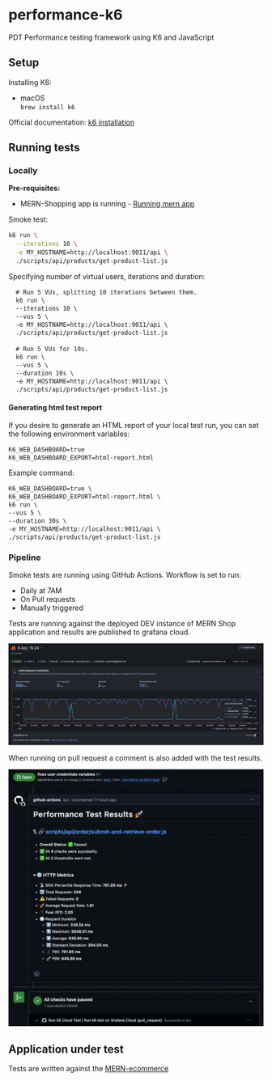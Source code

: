 # performance-k6
PDT Performance testing framework using K6 and JavaScript


## Setup

Installing K6:
- macOS  
    `brew install k6`

Official documentation: [k6 installation](https://grafana.com/docs/k6/latest/set-up/install-k6/)

## Running tests 

### Locally

**Pre-requisites:**
- MERN-Shopping app is running - [Running mern app](https://github.com/zecarrera/mern-ecommerce/tree/mot?tab=readme-ov-file#running-locally-entire-application)
  
Smoke test:

```bash
k6 run \
  --iterations 10 \
  -e MY_HOSTNAME=http://localhost:9011/api \
  ./scripts/api/products/get-product-list.js
```

Specifying number of virtual users, iterations and duration:
```
  # Run 5 VUs, splitting 10 iterations between them.
  k6 run \
  --iterations 10 \
  --vus 5 \
  -e MY_HOSTNAME=http://localhost:9011/api \
  ./scripts/api/products/get-product-list.js

  # Run 5 VUs for 10s.
  k6 run \
  --vus 5 \
  --duration 10s \
  -e MY_HOSTNAME=http://localhost:9011/api \
  ./scripts/api/products/get-product-list.js
```

#### Generating html test report

If you desire to generate an HTML report of your local test run, you can set the following environment variables:

```
K6_WEB_DASHBOARD=true 
K6_WEB_DASHBOARD_EXPORT=html-report.html
```

Example command:
```
K6_WEB_DASHBOARD=true \ 
K6_WEB_DASHBOARD_EXPORT=html-report.html \
k6 run \
--vus 5 \
--duration 30s \
-e MY_HOSTNAME=http://localhost:9011/api \
./scripts/api/products/get-product-list.js
```
 
### Pipeline

Smoke tests are running using GitHub Actions. Workflow is set to run:  
- Daily at 7AM
- On Pull requests
- Manually triggered

Tests are running against the deployed DEV instance of MERN Shop application and results are published to grafana cloud.

![Grafana screenshot](./assets/grafana.png)

When running on pull request a comment is also added with the test results.  

![PR results](./assets/pull-request-results.png)



## Application under test  
Tests are written against the [MERN-ecommerce](https://github.com/zecarrera/mern-ecommerce/tree/master)